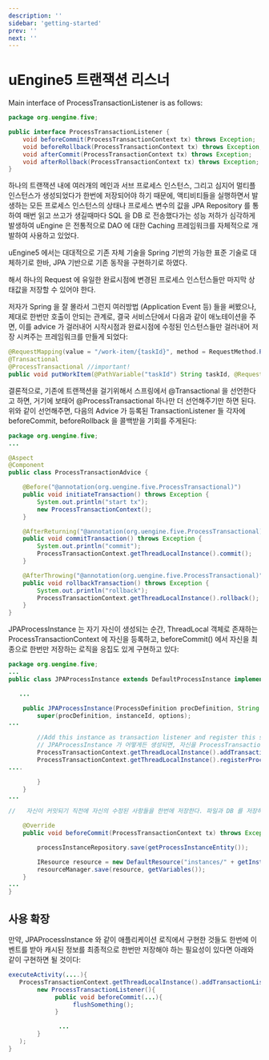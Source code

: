 ```yaml
---
description: ''
sidebar: 'getting-started'
prev: ''
next: ''
---
```


# uEngine5 트랜잭션 리스너

Main interface of ProcessTransactionListener is as follows:

```java
package org.uengine.five;

public interface ProcessTransactionListener {
    void beforeCommit(ProcessTransactionContext tx) throws Exception;
    void beforeRollback(ProcessTransactionContext tx) throws Exception;
    void afterCommit(ProcessTransactionContext tx) throws Exception;
    void afterRollback(ProcessTransactionContext tx) throws Exception;
}
```

하나의 트랜잭션 내에 여러개의 메인과 서브 프로세스 인스턴스, 그리고 심지어 멀티플 인스턴스가 생성되었다가 한번에 저장되어야 하기 때문에, 액티비티들을 실행하면서 발생하는 모든 프로세스 인스턴스의 상태나 프로세스 변수의 값을 JPA Repository 를 통하여 매번 읽고 쓰고가 생길때마다 SQL 을 DB 로 전송했다가는 성능 저하가 심각하게 발생하여 uEngine 은 전통적으로 DAO 에 대한 Caching 프레임워크를 자체적으로 개발하여 사용하고 있었다.

uEngine5 에서는 대대적으로 기존 자체 기술을 Spring 기반의 가능한 표준 기술로 대체하기로 한바, JPA 기반으로 기존 동작을 구현하기로 하였다.

해서 하나의 Request 에 유일한 완료시점에 변경된 프로세스 인스턴스들만 마지막 상태값을 저장할 수 있어야 한다.

저자가 Spring 을 잘 몰라서 그런지 여러방법 (Application Event 등) 들을 써봤으나, 제대로 한번만 호출이 안되는 관계로, 결국 서비스단에서 다음과 같이 애노테이션을 주면, 이를 advice 가 걸러내어 시작시점과 완료시점에 수정된 인스턴스들만 걸러내어 저장 시켜주는 프레임워크를 만들게 되었다:


```java
@RequestMapping(value = "/work-item/{taskId}", method = RequestMethod.POST)
@Transactional
@ProcessTransactional //important!
public void putWorkItem(@PathVariable("taskId") String taskId, @RequestBody WorkItem workItem) throws Exception {....}
```


결론적으로, 기존에 트랜잭션을 걸기위해서 스프링에서 @Transactional 을 선언한다고 하면, 거기에 보태어 @ProcessTransactional 하나만 더 선언해주기만 하면 된다. 위와 같이 선언해주면, 다음의 Advice 가 등록된 TransactionListener 들 각자에 beforeCommit, beforeRollback 을 콜백받을 기회를 주게된다:


```java
package org.uengine.five;
...

@Aspect
@Component
public class ProcessTransactionAdvice {

    @Before("@annotation(org.uengine.five.ProcessTransactional)")
    public void initiateTransaction() throws Exception {
        System.out.println("start tx");
        new ProcessTransactionContext();
    }

    @AfterReturning("@annotation(org.uengine.five.ProcessTransactional)")
    public void commitTransaction() throws Exception {
        System.out.println("commit");
        ProcessTransactionContext.getThreadLocalInstance().commit();
    }

    @AfterThrowing("@annotation(org.uengine.five.ProcessTransactional)")
    public void rollbackTransaction() throws Exception {
        System.out.println("rollback");
        ProcessTransactionContext.getThreadLocalInstance().rollback();
    }
}
```

JPAProcessInstance 는 자기 자신이 생성되는 순간, ThreadLocal 객체로 존재하는 ProcessTransactionContext 에 자신을 등록하고, beforeCommit() 에서 자신을 최종으로 한번만 저장하는 로직을 응집도 있게 구현하고 있다:




```java
package org.uengine.five;
...
public class JPAProcessInstance extends DefaultProcessInstance implements ProcessTransactionListener { // JPAProcessInstance 는 ProcessTransactionListener 이다.

   ...

    public JPAProcessInstance(ProcessDefinition procDefinition, String instanceId, Map options) throws Exception {
        super(procDefinition, instanceId, options);
...

        //Add this instance as transaction listener and register this so that it can be cached.
        // JPAProcessInstance 가 어떻게든 생성되면, 자신을 ProcessTransactionContext 에 등록한다.
        ProcessTransactionContext.getThreadLocalInstance().addTransactionListener(this);
        ProcessTransactionContext.getThreadLocalInstance().registerProcessInstance(this);
....

        }
    }
...

//   자신이 커밋되기 직전에 자신의 수정된 사항들을 한번에 저장한다. 파일과 DB 를 저장하고 있다.

    @Override
    public void beforeCommit(ProcessTransactionContext tx) throws Exception {

        processInstanceRepository.save(getProcessInstanceEntity());

        IResource resource = new DefaultResource("instances/" + getInstanceId());
        resourceManager.save(resource, getVariables());
    }
...
}
```
## 사용 확장
만약, JPAProcessInstance 와 같이 애플리케이션 로직에서 구현한 것들도 한번에 이벤트를 받아 캐시된 정보를 최종적으로 한번만 저장해야 하는 필요성이 있다면 아래와 같이 구현하면 될 것이다:

```java
executeActivity(....){
   ProcessTransactionContext.getThreadLocalInstance().addTransactionListener(
        new ProcessTransactionListener(){
             public void beforeCommit(...){
                  flushSomething();
             }

              ...
        }
   );
}
```















